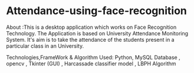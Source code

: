 # Attendance-using-face-recognition
About :This is a desktop application which works on Face Recognition Technology. The Application is based on University Attendance Monitoring System. It's aim is to take the attendance of the students present in a particular class in an University.

Technologies,FrameWork & Algorithm Used:
Python, 
MySQL Database ,
opencv ,
Tkinter (GUI) ,
Harcassade classifier model ,
LBPH Algorithm
